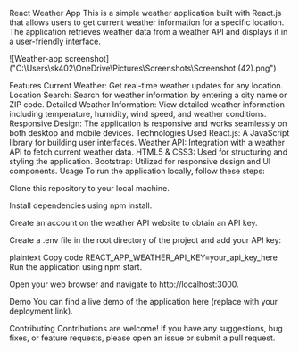 React Weather App
This is a simple weather application built with React.js that allows users to get current weather information for a specific location. The application retrieves weather data from a weather API and displays it in a user-friendly interface.

![Weather-app screenshot]("C:\Users\sk402\OneDrive\Pictures\Screenshots\Screenshot (42).png")


Features
Current Weather: Get real-time weather updates for any location.
Location Search: Search for weather information by entering a city name or ZIP code.
Detailed Weather Information: View detailed weather information including temperature, humidity, wind speed, and weather conditions.
Responsive Design: The application is responsive and works seamlessly on both desktop and mobile devices.
Technologies Used
React.js: A JavaScript library for building user interfaces.
Weather API: Integration with a weather API to fetch current weather data.
HTML5 & CSS3: Used for structuring and styling the application.
Bootstrap: Utilized for responsive design and UI components.
Usage
To run the application locally, follow these steps:

Clone this repository to your local machine.

Install dependencies using npm install.

Create an account on the weather API website to obtain an API key.

Create a .env file in the root directory of the project and add your API key:

plaintext
Copy code
REACT_APP_WEATHER_API_KEY=your_api_key_here
Run the application using npm start.

Open your web browser and navigate to http://localhost:3000.

Demo
You can find a live demo of the application here (replace with your deployment link).

Contributing
Contributions are welcome! If you have any suggestions, bug fixes, or feature requests, please open an issue or submit a pull request.
